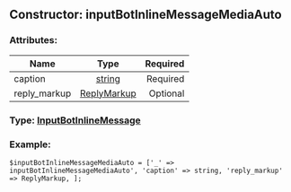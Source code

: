 ## Constructor: inputBotInlineMessageMediaAuto  

### Attributes:

| Name     |    Type       | Required |
|----------|:-------------:|---------:|
|caption|[string](../types/string.md) | Required|
|reply\_markup|[ReplyMarkup](../types/ReplyMarkup.md) | Optional|


### Type: [InputBotInlineMessage](../types/InputBotInlineMessage.md)

### Example:


```
$inputBotInlineMessageMediaAuto = ['_' => inputBotInlineMessageMediaAuto', 'caption' => string, 'reply_markup' => ReplyMarkup, ];
```